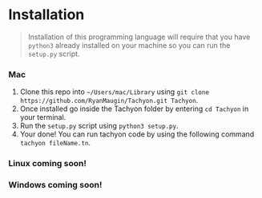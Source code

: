# Installation

> Installation of this programming language will require that you have `python3` already installed on your machine so you can run the `setup.py` script.

### **Mac**
1. Clone this repo into `~/Users/mac/Library` using `git clone https://github.com/RyanMaugin/Tachyon.git Tachyon`.
2. Once installed go inside the Tachyon folder by entering `cd Tachyon` in your terminal.
3. Run the `setup.py` script using `python3 setup.py`.
4. Your done! You can run tachyon code by using the following command `tachyon fileName.tn`.

### **Linux coming soon!**

### **Windows coming soon!**